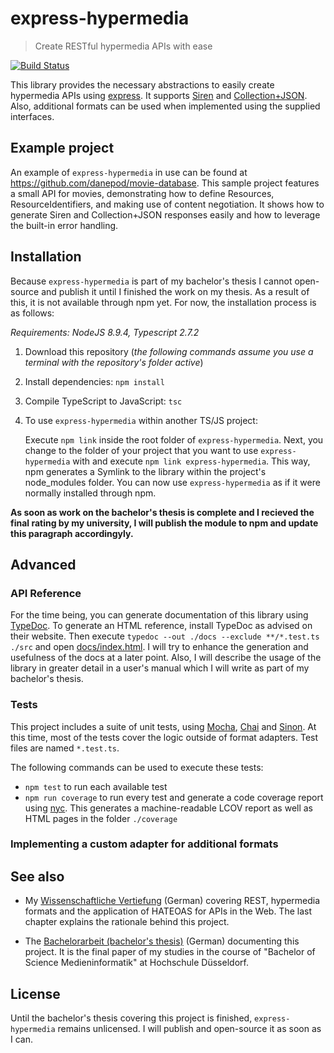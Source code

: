 # express-hypermedia

> Create RESTful hypermedia APIs with ease

[![Build Status](https://travis-ci.com/danepod/express-hypermedia.svg?token=CxjnV4mixhFKLGqmq2Zt&branch=master)](https://travis-ci.com/danepod/express-hypermedia)

This library provides the necessary abstractions to easily create hypermedia APIs using [express](https://expressjs.com/). It supports [Siren](https://github.com/kevinswiber/siren) and [Collection+JSON](http://amundsen.com/media-types/collection/format/). Also, additional formats can be used when implemented using the supplied interfaces.

## Example project
An example of `express-hypermedia` in use can be found at https://github.com/danepod/movie-database. This sample project features a small API for movies, demonstrating how to define Resources, ResourceIdentifiers, and making use of content negotiation. It shows how to generate Siren and Collection+JSON responses easily and how to leverage the built-in error handling.

## Installation
Because `express-hypermedia` is part of my bachelor's thesis I cannot open-source and publish it until I finished the work on my thesis. As a result of this, it is not available through npm yet. For now, the installation process is as follows:

*Requirements: NodeJS 8.9.4, Typescript 2.7.2*

1. Download this repository (*the following commands assume you use a terminal with the repository's folder active*)
2. Install dependencies: `npm install`
3. Compile TypeScript to JavaScript: `tsc`
4. To use `express-hypermedia` within another TS/JS project:
   
   Execute `npm link` inside the root folder of `express-hypermedia`. Next, you change to the folder of your project that you want to use `express-hypermedia` with and execute `npm link express-hypermedia`. This way, npm generates a Symlink to the library within the project's node_modules folder. You can now use `express-hypermedia` as if it were normally installed through npm.

**As soon as work on the bachelor's thesis is complete and I recieved the final rating by my university, I will publish the module to npm and update this paragraph accordingyly.**

## Advanced
### API Reference
For the time being, you can generate documentation of this library using [TypeDoc](http://typedoc.org). To generate an HTML reference, install TypeDoc as advised on their website. Then execute `typedoc --out ./docs --exclude **/*.test.ts ./src` and open [docs/index.html](docs/index.html). I will try to enhance the generation and usefulness of the docs at a later point. Also, I will describe the usage of the library in greater detail in a user's manual which I will write as part of my bachelor's thesis.

### Tests
This project includes a suite of unit tests, using [Mocha](https://mochajs.org/), [Chai](http://chaijs.com/) and [Sinon](http://sinonjs.org/). At this time, most of the tests cover the logic outside of format adapters. Test files are named `*.test.ts`.

The following commands can be used to execute these tests:
* `npm test` to run each available test
* `npm run coverage` to run every test and generate a code coverage report using [nyc](https://istanbul.js.org/). This generates a machine-readable LCOV report as well as HTML pages in the folder `./coverage`

### Implementing a custom adapter for additional formats

## See also
 * My [Wissenschaftliche Vertiefung](https://github.com/danepod/wissenschaftliche-vertiefung) (German) covering REST, hypermedia formats and the application of HATEOAS for APIs in the Web. The last chapter explains the rationale behind this project.

 * The [Bachelorarbeit (bachelor's thesis)](https://github.com/danepod/bachelorarbeit) (German) documenting this project. It is the final paper of my studies in the course of "Bachelor of Science Medieninformatik" at Hochschule Düsseldorf.

## License
Until the bachelor's thesis covering this project is finished, `express-hypermedia` remains unlicensed. I will publish and open-source it as soon as I can.